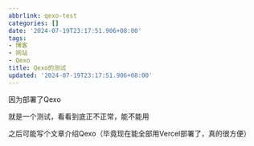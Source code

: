 ```yaml
---
abbrlink: qexo-test
categories: []
date: '2024-07-19T23:17:51.906+08:00'
tags:
- 博客
- 网站
- Qexo
title: Qexo的测试
updated: '2024-07-19T23:17:51.906+08:00'
---
```

因为部署了Qexo

就是一个测试，看看到底正不正常，能不能用

之后可能写个文章介绍Qexo（毕竟现在能全部用Vercel部署了，真的很方便）
